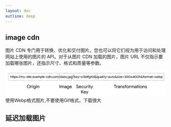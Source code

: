 ```yaml
---
layout: doc
outline: deep
---
```

## image cdn

图片 CDN 专门用于转换、优化和交付图片。您也可以将它们视为用于访问和处理网站上使用的图片的 API。对于从图片 CDN 加载的图片，图片 URL 不仅指示要加载哪张图片，还指示尺寸、格式和质量等参数。

![alt text](./imgs/image.png)
使用Webp格式图片,不要使用Gif格式，下载很大

## 延迟加载图片

